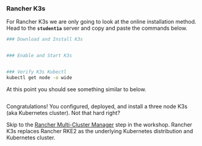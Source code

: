### Rancher K3s

For Rancher K3s we are only going to look at the online installation method. Head to the **`student1a`** server and copy and paste the commands below.

```bash
### Download and Install K3s


### Enable and Start K3s


### Verify K3s Kubectl
kubectl get node -o wide
```

At this point you should see something similar to below.

```bash

```

Congratulations! You configured, deployed, and install a three node K3s (aka Kubernetes cluster). Not that hard right?

Skip to the [Rancher Multi-Cluster Manager](https://github.com/zackbradys/rancher-workshop/tree/main#rancher-multi-cluster-manager) step in the workshop. Rancher K3s replaces Rancher RKE2 as the underlying Kubernetes distribution and Kubernetes cluster.